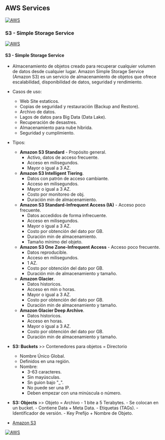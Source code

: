 ## AWS Services
[![AWS](https://img.shields.io/badge/AWS_Services-ff9900?style=for-the-badge&logo=amazon&logoColor=white&labelColor=101010)](https://github.com/Alberto-mt/AWS/blob/main/Resumen_Dev_DevOps/index.md)

### S3 - Simple Storage Service
[![AWS](https://img.shields.io/badge/S3_Simple_Storage_Service-c08a44?style=for-the-badge&logo=amazon&logoColor=white&labelColor=101010)](https://github.com/Alberto-mt/AWS/blob/main/Resumen_Dev_DevOps/categories/S3_Simple_Storage_Service.md)

#### S3 - Simple Storage Service
- Almacenamiento de objetos creado para recuperar cualquier volumen de datos desde cualquier lugar. Amazon Simple Storage Service (Amazon S3) es un servicio de almacenamiento de objetos que ofrece escalabilidad, disponibilidad de datos, seguridad y rendimiento.

- Casos de uso:
	- Web Site estaticos.
	- Copias de seguridad y restauración (Backup and Restore).
	- Archivo de datos.
	- Lagos de datos para Big Data (Data Lake).
	- Recuperación de desastres.
	- Almacenamiento para nube híbrida.
	- Seguridad y cumplimiento.

- Tipos:
	- **Amazon S3 Standard** - Propósito general.
		- Activo, datos de acceso frecuente.
		- Acceso en milisegundos.
		- Mayor o igual a 3 AZ.
	- **Amazon S3 Intelligent Tiering**.
		- Datos con patrón de acceso cambiante.
		- Acceso en milisegundos.
		- Mayor o igual a 3 AZ.
		- Costo por monitoreo de obj.
		- Duración min de almacenamiento.
	- **Amazon S3 Standard-Infrequent Access (IA)** - Acceso poco frecuente.
		- Datos accedidos de forma infrecuente.
		- Acceso en milisegundos.
		- Mayor o igual a 3 AZ.
		- Costo por obtención del dato por GB.
		- Duración min de almacenamiento.
		- Tamaño mínimo del objeto.
	- **Amazon S3 One Zone-Infrequent Access** - Acceso poco frecuente.
		- Datos reproducible.
		- Acceso en milisegundos.
		- 1 AZ.
		- Costo por obtención del dato por GB.
		- Duración min de almacenamiento y tamaño.
	- **Amazon Glacier**.
		- Datos historicos.
		- Acceso en min o horas.
		- Mayor o igual a 3 AZ.
		- Costo por obtención del dato por GB.
		- Duración min de almacenamiento y tamaño.
	- **Amazon Glacier Deep Archive**.
		- Datos historicos.
		- Acceso en horas.
		- Mayor o igual a 3 AZ.
		- Costo por obtención del dato por GB.
		- Duración min de almacenamiento y tamaño.

- **S3: Buckets** >> Contenedores para objetos = Directorio
	- Nombre Único Global.
	- Definidos en una región.
	- Nombre:
		- 3-63 caracteres.
		- Sin mayúsculas.
		- Sn guion bajo "_".
		- No puede ser una IP.
		- Deben empezar con una minúscula o número.

- **S3: Objects** >> Objeto = Archivo
		- 1 bite a 5 Terabytes.
		- Se colocan en un bucket.
		- Contiene Data + Meta Data.
		- Etiquetas (TAGs).
		- Identificador de versión.
		- Key Prefijo + Nombre de Objeto.

- [Amazon S3](https://aws.amazon.com/es/s3/)

[![AWS](https://img.shields.io/badge/Inicio-c08a44?style=for-the-badge&label=&#9650;&logoColor=white&labelColor=101010)](https://github.com/Alberto-mt/AWS/blob/main/Resumen_Dev_DevOps/categories/S3_Simple_Storage_Service.md)
